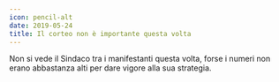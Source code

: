 ```yaml
---
icon: pencil-alt
date: 2019-05-24
title: Il corteo non è importante questa volta
---
```


Non si vede il Sindaco tra i manifestanti questa volta, forse i numeri non erano abbastanza alti per dare vigore alla sua strategia.
